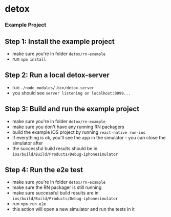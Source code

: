 # detox
### Example Project

## Step 1: Install the example project

* make sure you're in folder `detox/rn-example`
* run `npm install`

## Step 2: Run a local detox-server

* run `./node_modules/.bin/detox-server`
* you should see `server listening on localhost:8099...`

## Step 3: Build and run the example project

* make sure you're in folder `detox/rn-example`
* make sure you don't have any running RN packagers
* build the example iOS project by running `react-native run-ios`
* if everything is ok, you'll see the app in the simulator - you can close the simulator after
* the successful build results should be in `ios/build/Build/Products/Debug-iphonesimulator`

## Step 4: Run the e2e test

* make sure you're in folder `detox/rn-example`
* make sure the RN packager is still running
* make sure successful build results are in `ios/build/Build/Products/Debug-iphonesimulator`
* run `npm run e2e`
* this action will open a new simulator and run the tests in it
